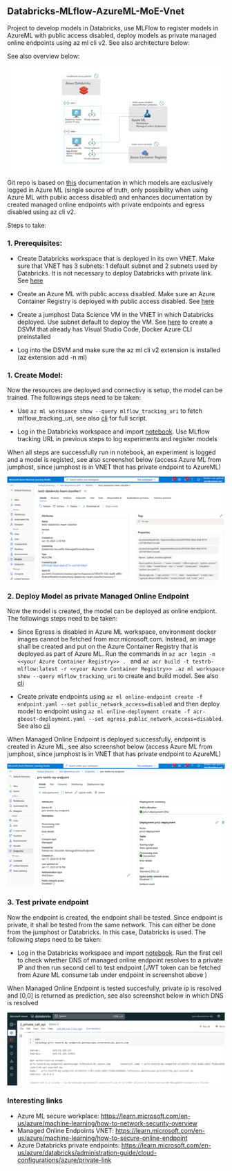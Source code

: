 ## Databricks-MLflow-AzureML-MoE-Vnet

Project to develop models in Databricks, use MLFlow to register models in AzureML with public access disabled, deploy models as private managed online endpoints using az ml cli v2. See also architecture below:

See also overview below:

![Architecture](Images/architecture.png)

Git repo is based on [this](https://learn.microsoft.com/en-us/azure/machine-learning/how-to-use-mlflow-azure-databricks?tabs=cli%2Cmlflow#tracking-exclusively-on-azure-machine-learning-workspace) documentation in which models are exclusively logged in Azure ML (single source of truth, only possibility when using Azure ML with public access disabled) and enhances documentation by created managed online endpoints with private endpoints and egress disabled using az cli v2.

Steps to take:

### 1. Prerequisites:

- Create Databricks workspace that is deployed in its own VNET. Make sure that VNET has 3 subnets: 1 default subnet and 2 subnets used by Databricks. It is not necessary to deploy Databricks with private link. See [here](https://learn.microsoft.com/en-us/azure/databricks/administration-guide/cloud-configurations/azure/vnet-inject)

- Create an Azure ML with public access disabled. Make sure an Azure Container Registry is deployed with public access disabled. See [here](https://learn.microsoft.com/en-us/azure/machine-learning/how-to-network-security-overview​)

- Create a jumphost Data Science VM in the VNET in which Databricks deployed. Use subnet default to deploy the VM. See [here](https://learn.microsoft.com/en-us/azure/machine-learning/data-science-virtual-machine/provision-vm) to create a DSVM that already has Visual Studio Code, Docker Azure CLI preinstalled

- Log into the DSVM and make sure the az ml cli v2 extension is installed (az extension add -n ml)

### 1. Create Model:

Now the resources are deployed and connectivy is setup, the model can be trained. The followings steps need to be taken:

- Use ```az ml workspace show --query mlflow_tracking_uri``` to fetch mlflow_tracking_uri, see also [cli](azcliv2_script.txt) for full script.

- Log in the Databricks workspace and import [notebook](Databricks/1_private_create_model_mlflow.ipynb). Use MLflow tracking URL in previous steps to log experiments and register models

When all steps are successfully run in notebook, an experiment is logged and a model is registed, see also screenshot below (access Azure ML from jumphost, since jumphost is in VNET that has private endpoint to AzureML)

![Create_model](Images/create_model.png)

### 2. Deploy Model as private Managed Online Endpoint

Now the model is created, the model can be deployed as online endpiont. The followings steps need to be taken:

-  Since Egress is disabled in Azure ML workspace, environment docker images cannot be fetched from mcr.microsoft.com. Instead, an image shall be created and put on the Azure Container Registry that is deployed as part of Azure ML. Run the commands in ```az acr login -n <<your Azure Container Registry>> . ``` and ```az acr build -t testrb-mlflow:latest -r <<your Azure Container Registry>> .az ml workspace show --query mlflow_tracking_uri``` to create and build model. See also [cli](azcliv2_script.txt)

- Create private endpoints using ```az ml online-endpoint create -f endpoint.yaml --set public_network_access=disabled``` and then deploy model to endpoint using ```az ml online-deployment create -f acr-gboost-deployment.yaml --set egress_public_network_access=disabled```. See also [cli](azcliv2_script.txt)

When Managed Online Endpoint is deployed successfully, endpoint is created in Azure ML, see also screenshot below (access Azure ML from jumphost, since jumphost is in VNET that has private endpoint to AzureML)

![Create endpoint](Images/create_private_endpoint.png)

### 3. Test private endpoint

Now the endpoint is created, the endpoint shall be tested. Since endpoint is private, it shall be tested from the same network. This can either be done from the jumphost or Databricks. In this case, Databricks is used. The following steps need to be taken:

- Log in the Databricks workspace and import [notebook](Databricks/2_private_call_api.ipynb). Run the first cell to check whether DNS of managed online endpoint resolves to a private IP and then run second cell to test endpoint (JWT token can be fetched from Azure ML consume tab under endpoint in screenshot above )

When Managed Online Endpoint is tested succesfully, private ip is resolved and [0,0] is returned as prediction, see also screenshot below in which DNS is resolved

![Test endpoint](Images/test_private_endpoint.png)


### Interesting links


- Azure ML secure workplace: https://learn.microsoft.com/en-us/azure/machine-learning/how-to-network-security-overview​
- Managed Online Endpoints VNET: https://learn.microsoft.com/en-us/azure/machine-learning/how-to-secure-online-endpoint​
- Azure Databricks private endpoints: https://learn.microsoft.com/en-us/azure/databricks/administration-guide/cloud-configurations/azure/private-link